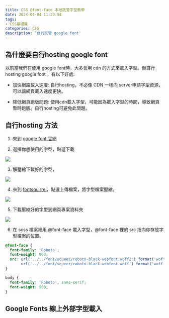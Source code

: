 ```yaml
---
title: CSS @font-face 本地託管字型教學
date: 2024-04-04 11:20:54
tags: 
- CSS基礎篇
categories: CSS
description: '自行託管 google font'
---
```


## 為什麼要自行hosting google font

以前當我們在使用 google font時，大多會用 cdn 的方式來載入字型。但自行hosting google font
，有以下好處:

- 加快網路載入速度: 自行hosting，不必像 CDN 一樣向 server申請字型資源，可以讓網頁載入速度更快。

- 降低網頁跑版問題: 使用cdn載入字型，可能因為載入字型的時間，導致網頁暫時跑版。自行hosting可避免此問題。

## 自行hosting 方法

1. 來到 [google font 官網](https://fonts.google.com/)

2. 選擇你想使用的字型，點選下載

![](https://cdn-images-1.medium.com/max/1000/1*b7lVRh_6Qnp4Vbg4iLS3Qg.png)

3. 解壓縮下載好的字型，

![](https://cdn-images-1.medium.com/max/1000/1*WNvYUqKLJrCKJ8j29jQ9MA.png)

4. 來到 [fontsquirrel](https://www.fontsquirrel.com/tools/webfont-generator)，點選上傳檔案，將字型檔案壓縮。

![](https://cdn-images-1.medium.com/max/1000/1*vzsTfF4EZmNV6cwQDeHueQ.png)

5. 下載壓縮好的字型到網頁專案資料夾

![](https://cdn-images-1.medium.com/max/1000/1*4JlORBm4mAKD7LIwc6_Nvw.png)

6. 在 scss 檔案裡用 @font-face 載入字型，@font-face 裡的 src 指向你存放字型檔案的位置。

``` scss
@font-face {
  font-family: 'Roboto';
  font-weight: 900;
  src: url('../../font/squeez/roboto-black-webfont.woff2') format('woff2'),
       url('../../font/squeez/roboto-black-webfont.woff') format('woff')
}

body {
  font-family: 'Roboto', sans-serif;
  font-weight: 900;
}
```

## Google Fonts 線上外部字型載入




